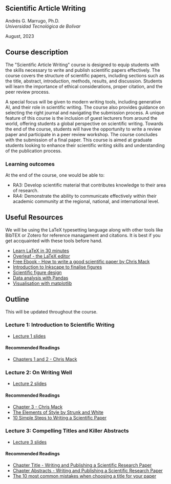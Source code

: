 ## Scientific Article Writing

Andrés G. Marrugo, Ph.D.          
*Universidad Tecnológica de Bolívar*

August, 2023

##  Course description

The "Scientific Article Writing" course is designed to equip students with the skills necessary to write and publish scientific papers effectively. The course covers the structure of scientific papers, including sections such as the title, abstract, introduction, methods, results, and discussion. Students will learn the importance of ethical considerations, proper citation, and the peer review process. 

A special focus will be given to modern writing tools, including generative AI, and their role in scientific writing. The course also provides guidance on selecting the right journal and navigating the submission process. A unique feature of this course is the inclusion of guest lecturers from around the world, offering students a global perspective on scientific writing. Towards the end of the course, students will have the opportunity to write a review paper and participate in a peer review workshop. The course concludes with the submission of a final paper. This course is aimed at graduate students looking to enhance their scientific writing skills and understanding of the publication process.

### Learning outcomes
At the end of the course, one would be able to:
- RA3: Develop scientific material that contributes knowledge to their area of research.
- RA4: Demonstrate the ability to communicate effectively within their academic community at the regional, national, and international level.

## Useful Resources
 
We will be using the LaTeX typesetting language along with other tools like BibTEX or Zotero for reference managament and citations. It is best if you get accquainted with these tools before hand.

- [Learn LaTeX in 30 minutes](https://www.overleaf.com/learn/latex/Tutorials#Learn_LaTeX_in_30_minutes)
- [Overleaf - the LaTeX editor](https://www.overleaf.com)
- [Free Ebook - How to write a good scientific paper by Chris Mack](https://www.spiedigitallibrary.org/ebooks/PM/How-to-Write-a-Good-Scientific-Paper/Chapter1/How-to-Write-a-Good-Scientific-Paper-Full-Book/10.1117/3.2317707.sup?webSyncID=8b1b784d-8db1-3e6d-be88-365d018a7bd6&sessionGUID=875583eb-1c34-202b-13d8-e906282a7365&_ga=2.226645333.991530863.1690731670-1106017337.1689951529)
- [Introduction to Inkscape to finalise figures](https://bioinformatics-core-shared-training.github.io/effective-figure-design/DesigningEffectiveScientificFigures_Practical_INKSCAPE_Zabala_v00.pdf)
- [Scientific figure design](https://www.bioinformatics.babraham.ac.uk/training.html#figuredesign)
- [Data analysis with Pandas](https://github.com/drvinceknight/Python-Mathematics-Handbook/blob/master/03-Data-analysis-with-Pandas.ipynb)
- [Visualisation with matplotlib](https://github.com/drvinceknight/Python-Mathematics-Handbook/blob/master/04-Visualisation-with-matplotlib.ipynb)



## Outline

This will be updated throughout the course.

### Lecture 1: Introduction to Scientific Writing

- [Lecture 1 slides](https://www.dropbox.com/s/m614ojwqxwaszj8/Lecture-01-intro.pdf?dl=0)

#### Recommended Readings

- [Chapters 1 and 2 - Chris Mack](https://www.spiedigitallibrary.org/ebooks/PM/How-to-Write-a-Good-Scientific-Paper/Chapter1/How-to-Write-a-Good-Scientific-Paper-Full-Book/10.1117/3.2317707.sup?webSyncID=8b1b784d-8db1-3e6d-be88-365d018a7bd6&sessionGUID=875583eb-1c34-202b-13d8-e906282a7365&_ga=2.226645333.991530863.1690731670-1106017337.1689951529)

### Lecture 2: On Writing Well

- [Lecture 2 slides](https://www.dropbox.com/s/6ucebu33htwo1xa/Lecture-02-writing-well.pdf?dl=0)

#### Recommended Readings

- [Chapter 3 - Chris Mack](https://www.spiedigitallibrary.org/ebooks/PM/How-to-Write-a-Good-Scientific-Paper/Chapter1/How-to-Write-a-Good-Scientific-Paper-Full-Book/10.1117/3.2317707.sup?webSyncID=8b1b784d-8db1-3e6d-be88-365d018a7bd6&sessionGUID=875583eb-1c34-202b-13d8-e906282a7365&_ga=2.226645333.991530863.1690731670-1106017337.1689951529)
- [The Elements of Style by Strunk and White](https://faculty.washington.edu/heagerty/Courses/b572/public/StrunkWhite.pdf)
- [10 Simple Steps to Writing a Scientific Paper](https://spie.org/news/photonics-focus/janfeb-2020/how-to-write-a-scientific-paper?SSO=1 "10 Simple Steps to Writing a Scientific Paper")



### Lecture 3: Compelling Titles and Killer Abstracts

- [Lecture 3 slides](https://www.dropbox.com/scl/fi/8ed9eygyqgxkhwiilcgj6/Lecture-03-compelling-titles-and-abstracts.pdf?rlkey=lsv4na57e2ku20c33lpqzsdif&dl=0)

#### Recommended Readings

- [Chapter Title - Writing and Publishing a Scientific Research Paper](https://link.springer.com/chapter/10.1007/978-981-10-4720-6_3)   
- [Chapter Abstracts - Writing and Publishing a Scientific Research Paper](https://link.springer.com/chapter/10.1007/978-981-10-4720-6_4)   
- [The 10 most common mistakes when choosing a title for your paper](https://peerj.com/blog/post/115284880816/the-10-most-common-mistakes-when-choosing-a-title-for-your-paper/ "The 10 most common mistakes when choosing a title for your paper | PeerJ Blog")

